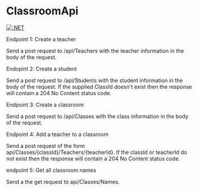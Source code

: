 # ClassroomApi

[![.NET](https://github.com/gchurch/ClassroomApi/actions/workflows/dotnet.yml/badge.svg)](https://github.com/gchurch/ClassroomApi/actions/workflows/dotnet.yml)


Endpoint 1: Create a teacher

Send a post request to /api/Teachers with the teacher information in the body of the request.

Endopint 2: Create a student

Send a post request to /api/Students with the student information in the body of the request. If the supplied ClassId doesn't exist then the response will contain a 204 No Content status code.

Endpoint 3: Create a classroom

Send a post request to /api/Classes with the class information in the body of the request.

Endpoint 4: Add a teacher to a classroom

Send a post request of the form api/Classes/{classId}/Teachers/{teacherId}. If the classId or teacherId do not exist then the response will contain a 204 No Content status code.

endpoint 5: Get all classroom names

Send a the get request to api/Classes/Names.

